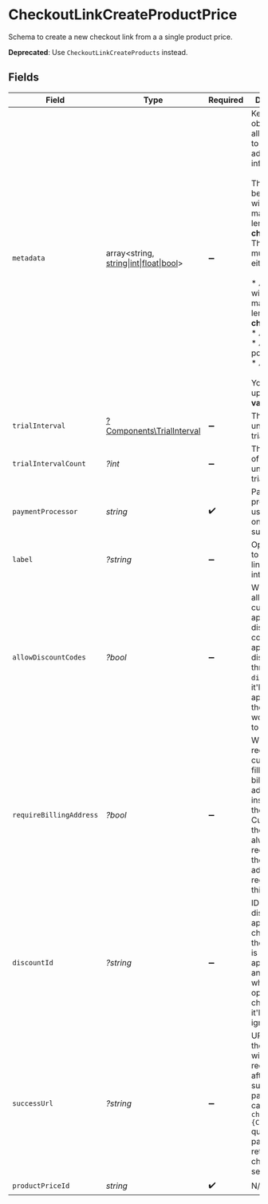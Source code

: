 # CheckoutLinkCreateProductPrice

Schema to create a new checkout link from a a single product price.

**Deprecated**: Use `CheckoutLinkCreateProducts` instead.


## Fields

| Field                                                                                                                                                                                                                                                                                                                  | Type                                                                                                                                                                                                                                                                                                                   | Required                                                                                                                                                                                                                                                                                                               | Description                                                                                                                                                                                                                                                                                                            |
| ---------------------------------------------------------------------------------------------------------------------------------------------------------------------------------------------------------------------------------------------------------------------------------------------------------------------- | ---------------------------------------------------------------------------------------------------------------------------------------------------------------------------------------------------------------------------------------------------------------------------------------------------------------------- | ---------------------------------------------------------------------------------------------------------------------------------------------------------------------------------------------------------------------------------------------------------------------------------------------------------------------- | ---------------------------------------------------------------------------------------------------------------------------------------------------------------------------------------------------------------------------------------------------------------------------------------------------------------------- |
| `metadata`                                                                                                                                                                                                                                                                                                             | array<string, [string\|int\|float\|bool](../../Models/Components/CheckoutLinkCreateProductPriceMetadata.md)>                                                                                                                                                                                                           | :heavy_minus_sign:                                                                                                                                                                                                                                                                                                     | Key-value object allowing you to store additional information.<br/><br/>The key must be a string with a maximum length of **40 characters**.<br/>The value must be either:<br/><br/>* A string with a maximum length of **500 characters**<br/>* An integer<br/>* A floating-point number<br/>* A boolean<br/><br/>You can store up to **50 key-value pairs**. |
| `trialInterval`                                                                                                                                                                                                                                                                                                        | [?Components\TrialInterval](../../Models/Components/TrialInterval.md)                                                                                                                                                                                                                                                  | :heavy_minus_sign:                                                                                                                                                                                                                                                                                                     | The interval unit for the trial period.                                                                                                                                                                                                                                                                                |
| `trialIntervalCount`                                                                                                                                                                                                                                                                                                   | *?int*                                                                                                                                                                                                                                                                                                                 | :heavy_minus_sign:                                                                                                                                                                                                                                                                                                     | The number of interval units for the trial period.                                                                                                                                                                                                                                                                     |
| `paymentProcessor`                                                                                                                                                                                                                                                                                                     | *string*                                                                                                                                                                                                                                                                                                               | :heavy_check_mark:                                                                                                                                                                                                                                                                                                     | Payment processor to use. Currently only Stripe is supported.                                                                                                                                                                                                                                                          |
| `label`                                                                                                                                                                                                                                                                                                                | *?string*                                                                                                                                                                                                                                                                                                              | :heavy_minus_sign:                                                                                                                                                                                                                                                                                                     | Optional label to distinguish links internally                                                                                                                                                                                                                                                                         |
| `allowDiscountCodes`                                                                                                                                                                                                                                                                                                   | *?bool*                                                                                                                                                                                                                                                                                                                | :heavy_minus_sign:                                                                                                                                                                                                                                                                                                     | Whether to allow the customer to apply discount codes. If you apply a discount through `discount_id`, it'll still be applied, but the customer won't be able to change it.                                                                                                                                             |
| `requireBillingAddress`                                                                                                                                                                                                                                                                                                | *?bool*                                                                                                                                                                                                                                                                                                                | :heavy_minus_sign:                                                                                                                                                                                                                                                                                                     | Whether to require the customer to fill their full billing address, instead of just the country. Customers in the US will always be required to fill their full address, regardless of this setting.                                                                                                                   |
| `discountId`                                                                                                                                                                                                                                                                                                           | *?string*                                                                                                                                                                                                                                                                                                              | :heavy_minus_sign:                                                                                                                                                                                                                                                                                                     | ID of the discount to apply to the checkout. If the discount is not applicable anymore when opening the checkout link, it'll be ignored.                                                                                                                                                                               |
| `successUrl`                                                                                                                                                                                                                                                                                                           | *?string*                                                                                                                                                                                                                                                                                                              | :heavy_minus_sign:                                                                                                                                                                                                                                                                                                     | URL where the customer will be redirected after a successful payment.You can add the `checkout_id={CHECKOUT_ID}` query parameter to retrieve the checkout session id.                                                                                                                                                  |
| `productPriceId`                                                                                                                                                                                                                                                                                                       | *string*                                                                                                                                                                                                                                                                                                               | :heavy_check_mark:                                                                                                                                                                                                                                                                                                     | N/A                                                                                                                                                                                                                                                                                                                    |